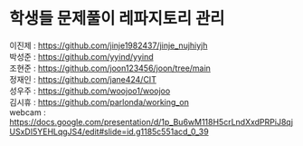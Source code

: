 # 학생들 문제풀이 레파지토리 관리

이진제 : https://github.com/jinje1982437/jinje_nujhiyjh    
박성준 : https://github.com/yyind/yyind  
조현준 : https://github.com/joon123456/joon/tree/main  
정재인 : https://github.com/jane424/CIT  
성우주 : https://github.com/woojoo1/woojoo  
김시휴 : https://github.com/parlonda/working_on   
webcam : https://docs.google.com/presentation/d/1p_Bu6wM118H5crLndXxdPRPiJ8qjUSxDI5YEHLqgJS4/edit#slide=id.g1185c551acd_0_39



